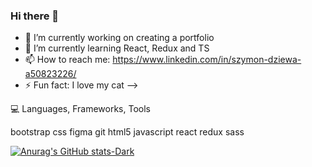 ### Hi there 👋

- 🔭 I’m currently working on creating a portfolio
- 🌱 I’m currently learning React, Redux and TS
- 📫 How to reach me: https://www.linkedin.com/in/szymon-dziewa-a50823226/
- ⚡ Fun fact: I love my cat 
-->


💻 Languages, Frameworks, Tools

bootstrap css figma git html5 javascript react redux sass 

[![Anurag's GitHub stats-Dark](https://github-readme-stats.vercel.app/api?username=Szymofcion&show_icons=true&theme=dark#gh-dark-mode-only)](https://github.com/Szymofcion/github-readme-stats#gh-dark-mode-only)

